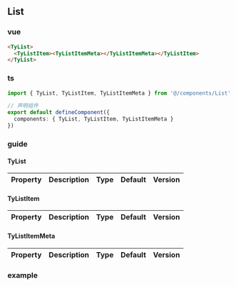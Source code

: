 <!--
 * @Author: crlang
 * @Date: 2022-02-27 21:52:35
 * @Description: File brief description
 * @LastEditors: crlang(https://www.crlang.com)
 * @LastEditTime: 2022-02-27 21:52:36
-->

## List

### vue

```html
<TyList>
  <TyListItem><TyListItemMeta></TyListItemMeta></TyListItem>
</TyList>
```

### ts

```ts
import { TyList, TyListItem, TyListItemMeta } from '@/components/List'

// 声明组件
export default defineComponent({
  components: { TyList, TyListItem, TyListItemMeta }
})
```

### guide

#### TyList

| Property | Description | Type | Default | Version |
| -------- | ----------- | ---- | ------- | ------- |

#### TyListItem

| Property | Description | Type | Default | Version |
| -------- | ----------- | ---- | ------- | ------- |

#### TyListItemMeta

| Property | Description | Type | Default | Version |
| -------- | ----------- | ---- | ------- | ------- |

### example

```html

```
